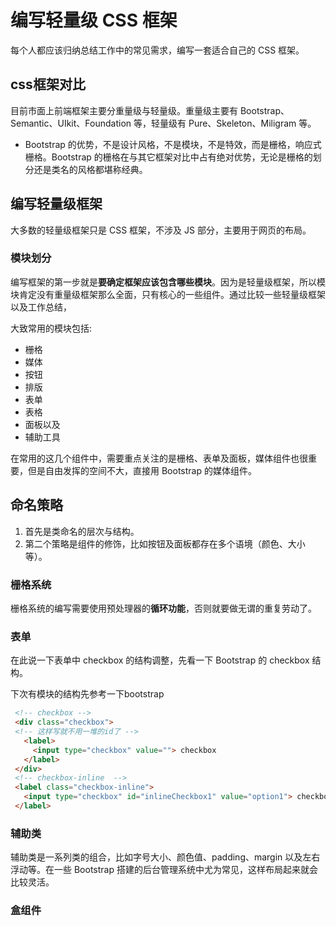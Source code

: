 # 编写轻量级 CSS 框架

每个人都应该归纳总结工作中的常见需求，编写一套适合自己的 CSS 框架。

## css框架对比

目前市面上前端框架主要分重量级与轻量级。重量级主要有 Bootstrap、Semantic、UIkit、Foundation 等，轻量级有 Pure、Skeleton、Miligram 等。

- Bootstrap 的优势，不是设计风格，不是模块，不是特效，而是栅格，响应式栅格。Bootstrap 的栅格在与其它框架对比中占有绝对优势，无论是栅格的划分还是类名的风格都堪称经典。

## 编写轻量级框架

大多数的轻量级框架只是 CSS 框架，不涉及 JS 部分，主要用于网页的布局。

### 模块划分

编写框架的第一步就是**要确定框架应该包含哪些模块**。因为是轻量级框架，所以模块肯定没有重量级框架那么全面，只有核心的一些组件。通过比较一些轻量级框架以及工作总结，

大致常用的模块包括:

- 栅格
- 媒体
- 按钮
- 排版
- 表单
- 表格
- 面板以及
- 辅助工具

在常用的这几个组件中，需要重点关注的是栅格、表单及面板，媒体组件也很重要，但是自由发挥的空间不大，直接用 Bootstrap 的媒体组件。

## 命名策略

1. 首先是类命名的层次与结构。
2. 第二个策略是组件的修饰，比如按钮及面板都存在多个语境（颜色、大小等）。

### 栅格系统

栅格系统的编写需要使用预处理器的**循环功能**，否则就要做无谓的重复劳动了。

### 表单

在此说一下表单中 checkbox 的结构调整，先看一下 Bootstrap 的 checkbox 结构。

下次有模块的结构先参考一下bootstrap

``` html
 <!-- checkbox -->
 <div class="checkbox">
 <!-- 这样写就不用一堆的id了 -->
   <label>
 ​    <input type="checkbox" value=""> checkbox
   </label>
 </div>
 <!-- checkbox-inline  -->
 <label class="checkbox-inline">
   <input type="checkbox" id="inlineCheckbox1" value="option1"> checkbox
 </label>
```

### 辅助类

辅助类是一系列类的组合，比如字号大小、颜色值、padding、margin 以及左右浮动等。在一些 Bootstrap 搭建的后台管理系统中尤为常见，这样布局起来就会比较灵活。

### 盒组件
